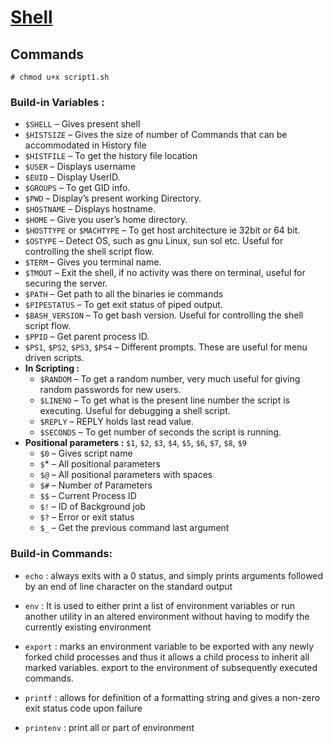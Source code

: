 # [Shell](https://en.wikipedia.org/wiki/Bourne_shell)

## Commands
```
# chmod u+x script1.sh
```

### Build-in Variables :
* `$SHELL` – Gives present shell
* `$HISTSIZE` – Gives the size of number of Commands that can be accommodated in History file
* `$HISTFILE` – To get the history file location
* `$USER` – Displays username
* `$EUID` – Display UserID.
* `$GROUPS` – To get GID info.
* `$PWD` – Display’s present working Directory.
* `$HOSTNAME` – Displays hostname.
* `$HOME` – Give you user’s home directory.
* `$HOSTTYPE` or `$MACHTYPE` – To get host architecture ie 32bit or 64 bit.
* `$OSTYPE` – Detect OS, such as gnu Linux, sun sol etc. Useful for controlling the shell script flow.
* `$TERM` – Gives you terminal name.
* `$TMOUT` – Exit the shell, if no activity was there on terminal, useful for securing the server.
* `$PATH` – Get path to all the binaries ie commands
* `$PIPESTATUS` – To get exit status of piped output.
* `$BASH_VERSION` – To get bash version. Useful for controlling the shell script flow.
* `$PPID` – Get parent process ID.
* `$PS1`, `$PS2`, `$PS3`, `$PS4` – Different prompts. These are useful for menu driven scripts.
* **In Scripting :**
	* `$RANDOM` – To get a random number, very much useful for giving random passwords for new users.
	* `$LINENO` – To get what is the present line number the script is executing. Useful for debugging a shell script.
	* `$REPLY` – REPLY holds last read value.
	* `$SECONDS` – To get number of seconds the script is running.
* **Positional parameters :** `$1`, `$2`, `$3`, `$4`, `$5`, `$6`, `$7`, `$8`, `$9`
	* `$0` – Gives script name
	* `$`* – All positional parameters
	* `$@` – All positional parameters with spaces
	* `$#` – Number of Parameters
	* `$$` – Current Process ID
	* `$!` – ID of Background job
	* `$?` – Error or exit status
	* `$_` – Get the previous command last argument

### Build-in Commands:
* `echo` : always exits with a 0 status, and simply prints arguments followed by an end of line character on the standard output

* `env` : It is used to either print a list of environment variables or run another utility in an altered environment without having to modify the currently existing environment

* `export` :  marks an environment variable to be exported with any newly forked child processes and thus it allows a child process to inherit all marked variables. export to the environment of subsequently executed commands.

* `printf` : allows for definition of a formatting string and gives a non-zero exit status code upon failure

* `printenv` : print all or part of environment
